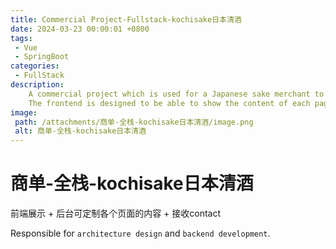 ```yaml
---
title: Commercial Project-Fullstack-kochisake日本清酒
date: 2024-03-23 00:00:01 +0800
tags:
 - Vue
 - SpringBoot
categories:
 - FullStack
description: 
    A commercial project which is used for a Japanese sake merchant to customizely show their products and receive contact from customers.
    The frontend is designed to be able to show the content of each page and receive contact from customers.
image:
 path: /attachments/商单-全栈-kochisake日本清酒/image.png
 alt: 商单-全栈-kochisake日本清酒
---
```


# 商单-全栈-kochisake日本清酒

前端展示 + 后台可定制各个页面的内容 + 接收contact

Responsible for `architecture design` and `backend development`.